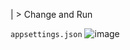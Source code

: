 | > Change and Run

`appsettings.json`
![image](https://github.com/SardorSohinazarov/DemoWebHookBot/assets/107931170/b07661f4-b3ec-454e-85a9-521936f6efa6)
